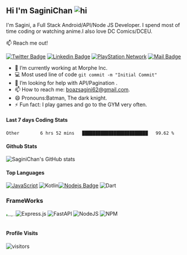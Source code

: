## Hi I'm SaginiChan <img src="https://user-images.githubusercontent.com/1303154/88677602-1635ba80-d120-11ea-84d8-d263ba5fc3c0.gif" width="28px" alt="hi">

I'm Sagini, a Full Stack Android/API/Node JS Developer. I spend most of time coding or watching anime.I also love DC Comics/DCEU.

:mailbox: Reach me out!

[![Twitter Badge](https://img.shields.io/badge/-@sag_ini-1ca0f1?style=flat&labelColor=1ca0f1&logo=twitter&logoColor=white&link=https://twitter.com/sag_ini)](https://twitter.com/sag_ini)
 [![Linkedin Badge](https://img.shields.io/badge/-sagini-0e76a8?style=flat&labelColor=0e76a8&logo=linkedin&logoColor=white)](https://www.linkedin.com/in/sagini-chan-025abb195/)
  [![PlayStation Network](https://img.shields.io/badge/PSN-%230070D1.svg?style=for-the-badge&logo=Playstation&logoColor=white)](https://www.instagram.com/sag.ini/) [![Mail Badge](https://img.shields.io/badge/-boazsagini62-c0392b?style=flat&labelColor=c0392b&logo=gmail&logoColor=white)](mailto:boazsagini62@gmail.com)

<!-- TODO: Add last video link -->

- 🔭 I’m currently working at Morphe Inc.
- :computer: Most used line of code `git commit -m "Initial Commit"`
- 🤔 I’m looking for help with API/Pagination .
- 📫 How to reach me: boazsagini62@gmail.com.
- 😄 Pronouns:Batman, The dark knight.
- ⚡ Fun fact: I play games and go to the GYM very often.

#### Last 7 days Coding Stats

<!--START_SECTION:waka-->

```text
Other        6 hrs 52 mins   █████████████████████████   99.62 %
```

<!--END_SECTION:waka-->

#### Github Stats

![SaginiChan's GitHub stats](https://github-readme-stats.vercel.app/api?username=SaginiChan&show_icons=true&theme=radical)


#### Top Languages

<!-- TODO: Make technologies links takes you to repositories -->

[![JavaScript](https://img.shields.io/badge/javascript-%23323330.svg?style=for-the-badge&logo=javascript&logoColor=%23F7DF1E)](#) ![Kotlin](https://img.shields.io/badge/kotlin-%230095D5.svg?style=for-the-badge&logo=kotlin&logoColor=white)[![Nodejs Badge](https://img.shields.io/badge/-Nodejs-3C873A?style=for-the-badge&labelColor=black&logo=node.js&logoColor=3C873A)](#) ![Dart](https://img.shields.io/badge/dart-%230175C2.svg?style=for-the-badge&logo=dart&logoColor=white)

### FrameWorks

![Express.js](https://img.shields.io/badge/express.js-%23404d59.svg?style=for-the-badge&logo=express&logoColor=%2361DAFB)
![FastAPI](https://img.shields.io/badge/FastAPI-005571?style=for-the-badge&logo=fastapi)
![NodeJS](https://img.shields.io/badge/node.js-6DA55F?style=for-the-badge&logo=node.js&logoColor=white)
<img align="left" alt="MongoDB" width="26px" src="https://raw.githubusercontent.com/github/explore/80688e429a7d4ef2fca1e82350fe8e3517d3494d/topics/mongodb/mongodb.png" />
![NPM](https://img.shields.io/badge/NPM-%23000000.svg?style=for-the-badge&logo=npm&logoColor=white)
<br />
<br />




#### Profile Visits 

![visitors](https://visitor-badge.glitch.me/badge?page_id=SaginiChan.SaginiChan)




<br >

